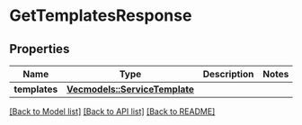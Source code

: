# GetTemplatesResponse

## Properties

Name | Type | Description | Notes
------------ | ------------- | ------------- | -------------
**templates** | [**Vec<models::ServiceTemplate>**](ServiceTemplate.md) |  | 

[[Back to Model list]](../README.md#documentation-for-models) [[Back to API list]](../README.md#documentation-for-api-endpoints) [[Back to README]](../README.md)


